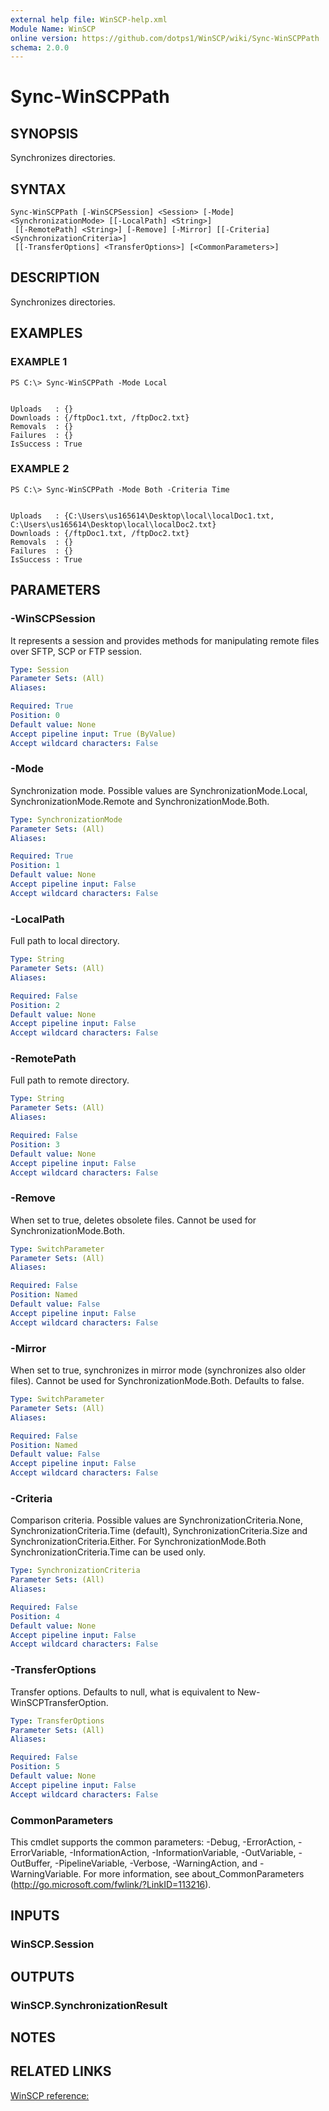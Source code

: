 ```yaml
---
external help file: WinSCP-help.xml
Module Name: WinSCP
online version: https://github.com/dotps1/WinSCP/wiki/Sync-WinSCPPath
schema: 2.0.0
---
```


# Sync-WinSCPPath

## SYNOPSIS
Synchronizes directories.

## SYNTAX

```
Sync-WinSCPPath [-WinSCPSession] <Session> [-Mode] <SynchronizationMode> [[-LocalPath] <String>]
 [[-RemotePath] <String>] [-Remove] [-Mirror] [[-Criteria] <SynchronizationCriteria>]
 [[-TransferOptions] <TransferOptions>] [<CommonParameters>]
```

## DESCRIPTION
Synchronizes directories.

## EXAMPLES

### EXAMPLE 1
```
PS C:\> Sync-WinSCPPath -Mode Local


Uploads   : {}
Downloads : {/ftpDoc1.txt, /ftpDoc2.txt}
Removals  : {}
Failures  : {}
IsSuccess : True
```

### EXAMPLE 2
```
PS C:\> Sync-WinSCPPath -Mode Both -Criteria Time


Uploads   : {C:\Users\us165614\Desktop\local\localDoc1.txt, C:\Users\us165614\Desktop\local\localDoc2.txt}
Downloads : {/ftpDoc1.txt, /ftpDoc2.txt}
Removals  : {}
Failures  : {}
IsSuccess : True
```

## PARAMETERS

### -WinSCPSession
It represents a session and provides methods for manipulating remote files over SFTP, SCP or FTP session.

```yaml
Type: Session
Parameter Sets: (All)
Aliases:

Required: True
Position: 0
Default value: None
Accept pipeline input: True (ByValue)
Accept wildcard characters: False
```

### -Mode
Synchronization mode.
Possible values are SynchronizationMode.Local, SynchronizationMode.Remote and SynchronizationMode.Both.

```yaml
Type: SynchronizationMode
Parameter Sets: (All)
Aliases:

Required: True
Position: 1
Default value: None
Accept pipeline input: False
Accept wildcard characters: False
```

### -LocalPath
Full path to local directory.

```yaml
Type: String
Parameter Sets: (All)
Aliases:

Required: False
Position: 2
Default value: None
Accept pipeline input: False
Accept wildcard characters: False
```

### -RemotePath
Full path to remote directory.

```yaml
Type: String
Parameter Sets: (All)
Aliases:

Required: False
Position: 3
Default value: None
Accept pipeline input: False
Accept wildcard characters: False
```

### -Remove
When set to true, deletes obsolete files.
Cannot be used for SynchronizationMode.Both.

```yaml
Type: SwitchParameter
Parameter Sets: (All)
Aliases:

Required: False
Position: Named
Default value: False
Accept pipeline input: False
Accept wildcard characters: False
```

### -Mirror
When set to true, synchronizes in mirror mode (synchronizes also older files).
Cannot be used for SynchronizationMode.Both.
Defaults to false.

```yaml
Type: SwitchParameter
Parameter Sets: (All)
Aliases:

Required: False
Position: Named
Default value: False
Accept pipeline input: False
Accept wildcard characters: False
```

### -Criteria
Comparison criteria.
Possible values are SynchronizationCriteria.None, SynchronizationCriteria.Time (default), SynchronizationCriteria.Size and SynchronizationCriteria.Either.
For SynchronizationMode.Both SynchronizationCriteria.Time can be used only.

```yaml
Type: SynchronizationCriteria
Parameter Sets: (All)
Aliases:

Required: False
Position: 4
Default value: None
Accept pipeline input: False
Accept wildcard characters: False
```

### -TransferOptions
Transfer options.
Defaults to null, what is equivalent to New-WinSCPTransferOption.

```yaml
Type: TransferOptions
Parameter Sets: (All)
Aliases:

Required: False
Position: 5
Default value: None
Accept pipeline input: False
Accept wildcard characters: False
```

### CommonParameters
This cmdlet supports the common parameters: -Debug, -ErrorAction, -ErrorVariable, -InformationAction, -InformationVariable, -OutVariable, -OutBuffer, -PipelineVariable, -Verbose, -WarningAction, and -WarningVariable.
For more information, see about_CommonParameters (http://go.microsoft.com/fwlink/?LinkID=113216).

## INPUTS

### WinSCP.Session

## OUTPUTS

### WinSCP.SynchronizationResult

## NOTES

## RELATED LINKS

[WinSCP reference:](https://winscp.net/eng/docs/library_session_synchronizedirectories)

